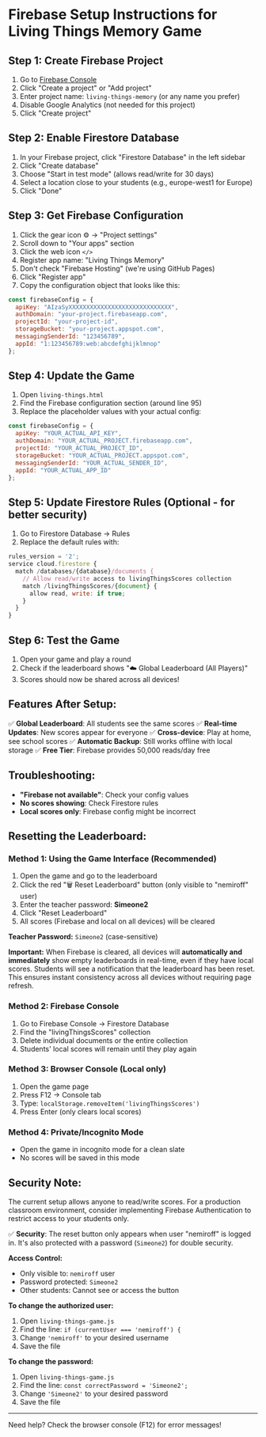 # Firebase Setup Instructions for Living Things Memory Game

## Step 1: Create Firebase Project

1. Go to [Firebase Console](https://console.firebase.google.com/)
2. Click "Create a project" or "Add project"
3. Enter project name: `living-things-memory` (or any name you prefer)
4. Disable Google Analytics (not needed for this project)
5. Click "Create project"

## Step 2: Enable Firestore Database

1. In your Firebase project, click "Firestore Database" in the left sidebar
2. Click "Create database"
3. Choose "Start in test mode" (allows read/write for 30 days)
4. Select a location close to your students (e.g., europe-west1 for Europe)
5. Click "Done"

## Step 3: Get Firebase Configuration

1. Click the gear icon ⚙️ → "Project settings"
2. Scroll down to "Your apps" section
3. Click the web icon `</>`
4. Register app name: "Living Things Memory"
5. Don't check "Firebase Hosting" (we're using GitHub Pages)
6. Click "Register app"
7. Copy the configuration object that looks like this:

```javascript
const firebaseConfig = {
  apiKey: "AIzaSyXXXXXXXXXXXXXXXXXXXXXXXXXXXXX",
  authDomain: "your-project.firebaseapp.com",
  projectId: "your-project-id",
  storageBucket: "your-project.appspot.com",
  messagingSenderId: "123456789",
  appId: "1:123456789:web:abcdefghijklmnop"
};
```

## Step 4: Update the Game

1. Open `living-things.html`
2. Find the Firebase configuration section (around line 95)
3. Replace the placeholder values with your actual config:

```javascript
const firebaseConfig = {
  apiKey: "YOUR_ACTUAL_API_KEY",
  authDomain: "YOUR_ACTUAL_PROJECT.firebaseapp.com",
  projectId: "YOUR_ACTUAL_PROJECT_ID",
  storageBucket: "YOUR_ACTUAL_PROJECT.appspot.com",
  messagingSenderId: "YOUR_ACTUAL_SENDER_ID",
  appId: "YOUR_ACTUAL_APP_ID"
};
```

## Step 5: Update Firestore Rules (Optional - for better security)

1. Go to Firestore Database → Rules
2. Replace the default rules with:

```javascript
rules_version = '2';
service cloud.firestore {
  match /databases/{database}/documents {
    // Allow read/write access to livingThingsScores collection
    match /livingThingsScores/{document} {
      allow read, write: if true;
    }
  }
}
```

## Step 6: Test the Game

1. Open your game and play a round
2. Check if the leaderboard shows "☁️ Global Leaderboard (All Players)"
3. Scores should now be shared across all devices!

## Features After Setup:

✅ **Global Leaderboard**: All students see the same scores
✅ **Real-time Updates**: New scores appear for everyone
✅ **Cross-device**: Play at home, see school scores
✅ **Automatic Backup**: Still works offline with local storage
✅ **Free Tier**: Firebase provides 50,000 reads/day free

## Troubleshooting:

- **"Firebase not available"**: Check your config values
- **No scores showing**: Check Firestore rules
- **Local scores only**: Firebase config might be incorrect

## Resetting the Leaderboard:

### Method 1: Using the Game Interface (Recommended)
1. Open the game and go to the leaderboard
2. Click the red "🗑️ Reset Leaderboard" button (only visible to "nemiroff" user)
3. Enter the teacher password: **Simeone2**
4. Click "Reset Leaderboard"
5. All scores (Firebase and local on all devices) will be cleared

**Teacher Password:** `Simeone2` (case-sensitive)

**Important:** When Firebase is cleared, all devices will **automatically and immediately** show empty leaderboards in real-time, even if they have local scores. Students will see a notification that the leaderboard has been reset. This ensures instant consistency across all devices without requiring page refresh.

### Method 2: Firebase Console
1. Go to Firebase Console → Firestore Database
2. Find the "livingThingsScores" collection
3. Delete individual documents or the entire collection
4. Students' local scores will remain until they play again

### Method 3: Browser Console (Local only)
1. Open the game page
2. Press F12 → Console tab
3. Type: `localStorage.removeItem('livingThingsScores')`
4. Press Enter (only clears local scores)

### Method 4: Private/Incognito Mode
- Open the game in incognito mode for a clean slate
- No scores will be saved in this mode

## Security Note:

The current setup allows anyone to read/write scores. For a production classroom environment, consider implementing Firebase Authentication to restrict access to your students only.

✅ **Security**: The reset button only appears when user "nemiroff" is logged in. It's also protected with a password (`Simeone2`) for double security.

**Access Control:**
- Only visible to: `nemiroff` user
- Password protected: `Simeone2`
- Other students: Cannot see or access the button

**To change the authorized user:**
1. Open `living-things-game.js`
2. Find the line: `if (currentUser === 'nemiroff') {`
3. Change `'nemiroff'` to your desired username
4. Save the file

**To change the password:**
1. Open `living-things-game.js`
2. Find the line: `const correctPassword = 'Simeone2';`
3. Change `'Simeone2'` to your desired password
4. Save the file

---

Need help? Check the browser console (F12) for error messages!